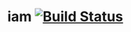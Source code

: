 # iam [![Build Status](https://travis-ci.org/my-home-hub/iam.svg?branch=master)](https://travis-ci.org/my-home-hub/iam)
